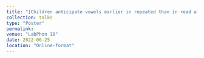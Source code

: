 ```yaml
---
title: "[Children anticipate vowels earlier in repeated than in read aloud speech](https://www.researchgate.net/publication/383220324_Children_anticipate_vowels_earlier_in_repeated_than_in_read_aloud_speech)"
collection: talks
type: "Poster"
permalink: 
venue: "LabPhon 18"
date: 2022-06-25
location: "Online-format"
---
```

